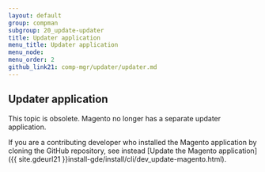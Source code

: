 ```yaml
---
layout: default 
group: compman
subgroup: 20_update-updater
title: Updater application
menu_title: Updater application
menu_node: 
menu_order: 2
github_link21: comp-mgr/updater/updater.md
---
```


## Updater application
This topic is obsolete. Magento no longer has a separate updater application.

If you are a contributing developer who installed the Magento application by cloning the GitHub repository, see instead [Update the Magento application]({{ site.gdeurl21 }}install-gde/install/cli/dev_update-magento.html).